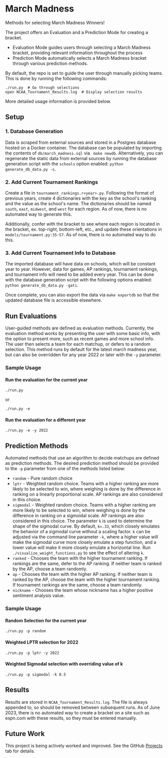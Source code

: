 # March Madness

Methods for selecting March Madness Winners!

The project offers an Evaluation and a Prediction Mode for creating a bracket.

* Evaluation Mode guides users through selecting a March Madness bracket, providing relevant information throughout the process
* Prediction Mode automatically selects a March Madness bracket through various prediction methods.

By default, the repo is set to guide the user through manually picking teams. This is done by running the following commands:

```shell
./run.py  # Go through selections
open NCAA_Tournament_Results.log  # Display selection results
```

More detailed usage information is provided below.

## Setup

### 1. Database Generation

Data is scraped from external sources and stored in a Postgres database hosted on a Docker container. The database can be populated by importing the contents of `db/march_madness.sql` via ` make newdb`. Alternatively, you can regenerate the static data from external sources by running the database generation script with the `schools` option enabled: `python generate_db_data.py -s`.

### 2. Add Current Tournament Rankings

Create a file in `tournament_rankings.r<year>.py`. Following the format of previous years, create 4 dictionaries with the key as the school's ranking and the value as the school's name. The dictionaries should be named `south`, `east`, `midwest`, and `west` for each region. As of now, there is no automated way to generate this. 

Additionally, confer with the bracket to see where each region is located in the bracket, ex. top-right, bottom-left, etc., and update these orientations in `models/tournament.py:35-57`. As of now, there is no automated way to do this.

### 3. Add Current Tournament Info to Database

The imported database will have data on schools, which will be constant year to year. However, data for games, AP rankings, tournament rankings, and tournament info will need to be added every year. This can be done with the database generation script with the following options enabled: `python generate_db_data.py -gati`.

Once complete, you can also export the data via `make exportdb` so that the updated database file is accessible elsewhere.

## Run Evaluations

User-guided methods are defined as evaluation methods. Currently, the evaluation method 
works by presenting the user with some basic info, with the option to present more, such 
as recent games and more school info. The user then selects a team for each matchup, or 
defers to a random selection. This method runs by default for the latest march madness 
year, but can also be overridden for any year 2022 or later with the `-y` parameter.

### Sample Usage

#### Run the evaluation for the current year

```shell
./run.py  
```

or

```shell
./run.py -e
```

#### Run the evaluation for a different year

```shell
./run.py -e -y 2022
```

## Prediction Methods

Automated methods that use an algorithm to decide matchups are defined as prediction methods. The desired prediction method should be provided to the `-p` parameter from one of the methods listed below:
* `random` - Pure random choice
* `lptr` - Weighted random choice. Teams with a higher ranking are more likely to be selected to win, where weighing is done by the difference in ranking on a linearly proportional scale. AP rankings are also considered in this choice.
* `sigmodal` - Weighted random choice. Teams with a higher ranking are more likely to be selected to win, where weighing is done by the difference in ranking on a sigmoidal scale. AP rankings are also considered in this choice. The parameter `k` is used to determine the shape of the sigmodal curve. By default, `k=.33`, which closely emulates the behavior of a sigmodal curve without a scaling factor. `k` can be adjusted via the command line parameter `-k`, where a higher value will make the sigmodal curve more closely emulate a step function, and a lower value will make it more closely emulate a horizontal line. Run `./visualize_weight_functions.py` to see the effect of altering `k`.
* `ranked` - Chooses the team with the higher tournament ranking. If rankings are the same, defer to the AP ranking. If neither team is ranked by the AP, choose a team randomly.
* `ap` - Chooses the team with the higher AP ranking. If neither team is ranked by the AP, choose the team with the higher tournament ranking. If tournament rankings are the same, choose a team randomly.
* `nickname` - Chooses the team whose nickname has a higher positive sentiment analysis value.

### Sample Usage

#### Random Selection for the current year

```shell
./run.py -p random
```

#### Weighted LPTR selection for 2022

```shell
./run.py -p lptr -y 2022
```

#### Weighted Sigmodal selection with overriding value of k

```shell
./run.py -p sigmodal -k 0.5
```

## Results

Results are stored in `NCAA_Tournament_Results.log`. The file is always appended to, so should be removed between subsequent runs. As of June 2023, there is no automated way to create a bracket on a site such as espn.com with these results, so they must be entered manually.

## Future Work

This project is being actively worked and improved. See the GitHub [Projects](https://github.com/AGnias47/march-madness/projects?query=is%3Aopen) tab for details.
